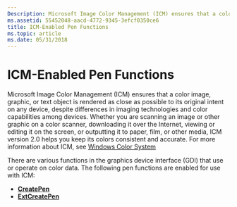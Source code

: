 ```yaml
---
Description: Microsoft Image Color Management (ICM) ensures that a color image, graphic, or text object is rendered as close as possible to its original intent on any device, despite differences in imaging technologies and color capabilities among devices.
ms.assetid: 55452048-aacd-4772-9345-3efcf0350ce6
title: ICM-Enabled Pen Functions
ms.topic: article
ms.date: 05/31/2018
---
```


# ICM-Enabled Pen Functions

Microsoft Image Color Management (ICM) ensures that a color image, graphic, or text object is rendered as close as possible to its original intent on any device, despite differences in imaging technologies and color capabilities among devices. Whether you are scanning an image or other graphic on a color scanner, downloading it over the Internet, viewing or editing it on the screen, or outputting it to paper, film, or other media, ICM version 2.0 helps you keep its colors consistent and accurate. For more information about ICM, see [Windows Color System](https://msdn.microsoft.com/library/Dd372446(v=VS.85).aspx)

There are various functions in the graphics device interface (GDI) that use or operate on color data. The following pen functions are enabled for use with ICM:

-   [**CreatePen**](/windows/desktop/api/Wingdi/nf-wingdi-createpen)
-   [**ExtCreatePen**](/windows/desktop/api/Wingdi/nf-wingdi-extcreatepen)

 

 



